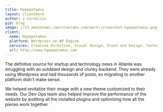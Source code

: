 ```yaml
---
title: Hypepotamus
layout: clientwork
author: J Cornelius
pid: blog
image: //s3.amazonaws.com/ninelabs.com/work-screenshot-hypepotamus.png
client:
  name: Hypepotamus
  platform: Wordpress on WP Engine
  services: Creative Direction, Visual Design, Front-end Design, Technical Implementation
  url: http://www.hypepotamus.com
---
```

The defintive source for startup and technology news in Atlanta was struggling with an outdated design and clunky backend. They were already using Wordpress and had thousands of posts, so migrating to another platform didn't make sense.

We helped revitalize their image with a new theme customized to their needs. Our Dev-Ops team also helped improve the performance of the website by auditing all the installed plugins and optimizing how all the pieces work together.
